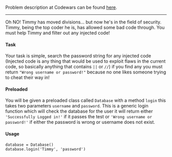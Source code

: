 Problem description at Codewars can be found
[here](https://www.codewars.com/kata/55e4c52ad58df7509c00007e/train/python).

-------------

Oh NO! Timmy has moved divisions... but now he's in the field of security. Timmy, being the top
coder he is, has allowed some bad code through. You must help Timmy and filter out any injected
code!

#### Task
Your task is simple, search the password string for any injected code (Injected code is any thing
that would be used to exploit flaws in the current code, so basically anything that contains `||` or
`//`) if you find any you must return `"Wrong username or password!"` because no one likes someone
trying to cheat their way in!

#### Preloaded
You will be given a preloaded class called `Database` with a method `login` this takes two
parameters `username` and `password`. This is a generic login function which will check the database
for the user it will return either `'Successfully Logged in!'` if it passes the test or `'Wrong
username or password!'` if either the password is wrong or username does not exist.

#### Usage
```
database = Database()
database.login('Timmy', 'password')
```
